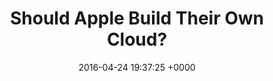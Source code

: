 ---
title: "Should Apple Build Their Own Cloud?"
date: 2016-04-24 19:37:25 +0000
url: http://highscalability.com/blog/2016/3/30/should-apple-build-their-own-cloud.html
---